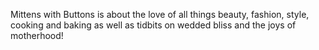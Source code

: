 Mittens with Buttons is about the love of all things beauty, fashion, style, cooking and baking as well as tidbits on wedded bliss and the joys of motherhood!
